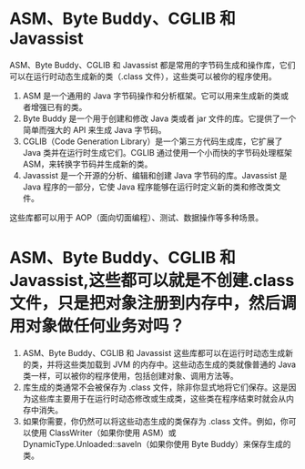 # ASM、Byte Buddy、CGLIB 和 Javassist

ASM、Byte Buddy、CGLIB 和 Javassist 都是常用的字节码生成和操作库，它们可以在运行时动态生成新的类（.class 文件），这些类可以被你的程序使用。  

1. ASM 是一个通用的 Java 字节码操作和分析框架。它可以用来生成新的类或者增强已有的类。  
2. Byte Buddy 是一个用于创建和修改 Java 类或者 jar 文件的库。它提供了一个简单而强大的 API 来生成 Java 字节码。  
3. CGLIB（Code Generation Library）是一个第三方代码生成库，它扩展了 Java 类并在运行时生成它们。CGLIB 通过使用一个小而快的字节码处理框架 ASM，来转换字节码并生成新的类。  
4. Javassist 是一个开源的分析、编辑和创建 Java 字节码的库。Javassist 是 Java 程序的一部分，它使 Java 程序能够在运行时定义新的类和修改类文件。

这些库都可以用于 AOP（面向切面编程）、测试、数据操作等多种场景。

# ASM、Byte Buddy、CGLIB 和 Javassist,这些都可以就是不创建.class文件，只是把对象注册到内存中，然后调用对象做任何业务对吗？

1. ASM、Byte Buddy、CGLIB 和 Javassist 这些库都可以在运行时动态生成新的类，并将这些类加载到 JVM 的内存中。这些动态生成的类就像普通的 Java 类一样，可以被你的程序使用，包括创建对象、调用方法等。
2. 库生成的类通常不会被保存为 .class 文件，除非你显式地将它们保存。这是因为这些库主要用于在运行时动态修改或生成类，这些类在程序结束时就会从内存中消失。
3. 如果你需要，你仍然可以将这些动态生成的类保存为 .class 文件。例如，你可以使用 ClassWriter（如果你使用 ASM）或 DynamicType.Unloaded::saveIn（如果你使用 Byte Buddy）来保存生成的类。